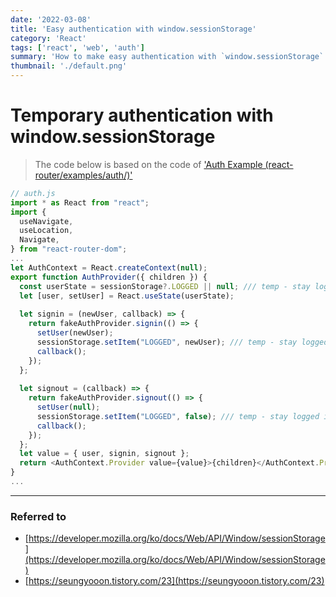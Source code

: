 ```yaml
---
date: '2022-03-08'
title: 'Easy authentication with window.sessionStorage'
category: 'React'
tags: ['react', 'web', 'auth']
summary: 'How to make easy authentication with `window.sessionStorage` with react-router'
thumbnail: './default.png'
---
```


# Temporary authentication with window.sessionStorage

> The code below is based on the code of ['Auth Example (react-router/examples/auth/)'](https://github.com/remix-run/react-router/tree/main/examples/auth)
```js
// auth.js
import * as React from "react";
import {
  useNavigate,
  useLocation,
  Navigate,
} from "react-router-dom";
...
let AuthContext = React.createContext(null);
export function AuthProvider({ children }) {
  const userState = sessionStorage?.LOGGED || null; /// temp - stay logged in
  let [user, setUser] = React.useState(userState);
  
  let signin = (newUser, callback) => {
    return fakeAuthProvider.signin(() => {
      setUser(newUser);
      sessionStorage.setItem("LOGGED", newUser); /// temp - stay logged in
      callback();
    });
  };
  
  let signout = (callback) => {
    return fakeAuthProvider.signout(() => {
      setUser(null);
      sessionStorage.setItem("LOGGED", false); /// temp - stay logged in
      callback();
    });
  };
  let value = { user, signin, signout };
  return <AuthContext.Provider value={value}>{children}</AuthContext.Provider>;
}
...
```
---
### Referred to
- [https://developer.mozilla.org/ko/docs/Web/API/Window/sessionStorage](https://developer.mozilla.org/ko/docs/Web/API/Window/sessionStorage)
- [https://seungyooon.tistory.com/23](https://seungyooon.tistory.com/23)